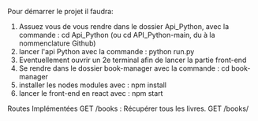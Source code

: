 Pour démarrer le projet il faudra:

1. Assuez vous de vous rendre dans le dossier Api_Python, avec la commande : cd Api_Python (ou cd API_Python-main, du à la nommenclature Github)
2. lancer l'api Python avec la commande :  python run.py
3. Eventuellement ouvrir un 2e terminal afin de lancer la partie front-end
4. Se rendre dans le dossier book-manager avec la commande : cd book-manager
5. installer les nodes modules avec : npm install
6. lancer le front-end en react avec : npm start

Routes Implémentées
GET /books : Récupérer tous les livres.
GET /books/<title> : Récupérer un livre par titre.
POST /books : Ajouter un nouveau livre.
PUT /books/<title> : Mettre à jour les informations d'un livre.
DELETE /books/<title> : Supprimer un livre.
POST /books/<title>/borrow : Emprunter un livre.
POST /books/<title>/return : Retourner un livre.

##Utilisation de l'API
POST /books
Ajouter un nouveau livre.

Requête :

json
{
"title": "Le Seigneur des Anneaux",
"author": "J.R.R. Tolkien",
"publication_year": 1954,
"genre": "Fantasy"
}

##Principes de Programmation Orientée Objet (POO)

La classe Book encapsule les informations et les comportements associés à un livre, et la classe BookService gère les opérations courantes sur les livres. L'API offre des routes pour toutes les opérations de gestion de livres, ainsi que des fonctionnalités comme l'emprunt et le retour.

Cette API est construite autour de la classe Book, qui encapsule les informations et les comportements d'un livre. Voici quelques exemples de principes de POO appliqués :

Encapsulation : Les attributs d'un livre, comme le titre, l'auteur, et la disponibilité, sont regroupés au sein de la classe Book.

Méthodes : La classe Book définit des méthodes comme borrow() (emprunter un livre) et return_book() (retourner un livre), qui manipulent directement les attributs d'instance.

Abstraction : L'utilisateur de l'API ne voit que les résultats des opérations (par exemple, emprunter ou retourner un livre), tandis que les détails de l'implémentation sont cachés dans les méthodes de la classe.



Contenu Front : 



# Getting Started with Create React App

This project was bootstrapped with [Create React App](https://github.com/facebook/create-react-app).

## Available Scripts

In the project directory, you can run:

### `npm start`

Runs the app in the development mode.\
Open [http://localhost:3000](http://localhost:3000) to view it in your browser.

The page will reload when you make changes.\
You may also see any lint errors in the console.

### `npm test`

Launches the test runner in the interactive watch mode.\
See the section about [running tests](https://facebook.github.io/create-react-app/docs/running-tests) for more information.

### `npm run build`

Builds the app for production to the `build` folder.\
It correctly bundles React in production mode and optimizes the build for the best performance.

The build is minified and the filenames include the hashes.\
Your app is ready to be deployed!

See the section about [deployment](https://facebook.github.io/create-react-app/docs/deployment) for more information.

### `npm run eject`

**Note: this is a one-way operation. Once you `eject`, you can't go back!**

If you aren't satisfied with the build tool and configuration choices, you can `eject` at any time. This command will remove the single build dependency from your project.

Instead, it will copy all the configuration files and the transitive dependencies (webpack, Babel, ESLint, etc) right into your project so you have full control over them. All of the commands except `eject` will still work, but they will point to the copied scripts so you can tweak them. At this point you're on your own.

You don't have to ever use `eject`. The curated feature set is suitable for small and middle deployments, and you shouldn't feel obligated to use this feature. However we understand that this tool wouldn't be useful if you couldn't customize it when you are ready for it.

## Learn More

You can learn more in the [Create React App documentation](https://facebook.github.io/create-react-app/docs/getting-started).

To learn React, check out the [React documentation](https://reactjs.org/).

### Code Splitting

This section has moved here: [https://facebook.github.io/create-react-app/docs/code-splitting](https://facebook.github.io/create-react-app/docs/code-splitting)

### Analyzing the Bundle Size

This section has moved here: [https://facebook.github.io/create-react-app/docs/analyzing-the-bundle-size](https://facebook.github.io/create-react-app/docs/analyzing-the-bundle-size)

### Making a Progressive Web App

This section has moved here: [https://facebook.github.io/create-react-app/docs/making-a-progressive-web-app](https://facebook.github.io/create-react-app/docs/making-a-progressive-web-app)

### Advanced Configuration

This section has moved here: [https://facebook.github.io/create-react-app/docs/advanced-configuration](https://facebook.github.io/create-react-app/docs/advanced-configuration)

### Deployment

This section has moved here: [https://facebook.github.io/create-react-app/docs/deployment](https://facebook.github.io/create-react-app/docs/deployment)

### `npm run build` fails to minify

This section has moved here: [https://facebook.github.io/create-react-app/docs/troubleshooting#npm-run-build-fails-to-minify](https://facebook.github.io/create-react-app/docs/troubleshooting#npm-run-build-fails-to-minify)
